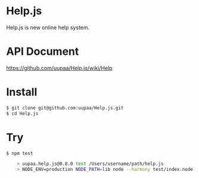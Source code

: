Help.js
=======

Help.js is new online help system.

# API Document

https://github.com/uupaa/Help.js/wiki/Help

# Install

```sh
$ git clone git@github.com:uupaa/Help.js.git
$ cd Help.js
```

# Try

```sh
$ npm test

    > uupaa.help.js@0.8.0 test /Users/username/path/help.js
    > NODE_ENV=production NODE_PATH=lib node --harmony test/index.node.js; open test/index.html
```
